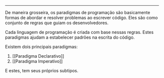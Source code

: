 
---

De maneira grosseira, os paradigmas de programação são basicamente formas de abordar e resolver problemas ao escrever código. Eles são como conjunto de regras que guiam os desenvolvedores.

Cada linguagem de programação é criada com base nessas regras. Estes paradigmas ajudam a estabelecer padrões na escrita do código.

Existem dois principais paradigmas:

1. [[Paradigma Declarativo]]
2. [[Paradigma Imperativo]]

E estes, tem seus próprios subtipos.